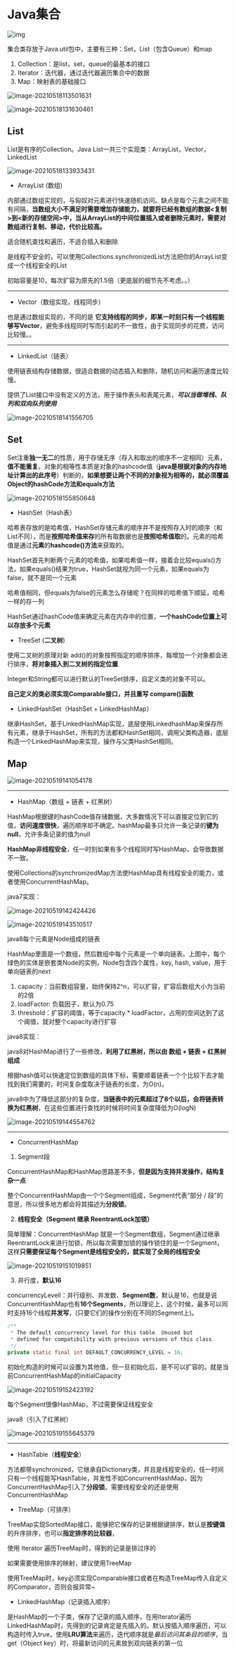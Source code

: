 

# Java集合





![img](../picture/集合/1010726-20170621004756882-1379253225.gif)

集合类存放于Java.util包中，主要有三种：Set，List（包含Queue）和map

1. Collection：是list，set，queue的最基本的接口
2. Iterator：迭代器，通过迭代器遍历集合中的数据
3. Map：映射表的基础接口





![image-20210518113501631](../picture/集合/image-20210518113501631.png)





![image-20210518131630461](../picture/集合/image-20210518131630461.png)





## List





List是有序的Collection。Java List一共三个实现类：ArrayList，Vector，LinkedList

![image-20210518133933431](../picture/集合/image-20210518133933431.png)



- ArrayList (数组)

内部通过数组实现的，与匈奴对元素进行快速随机访问。缺点是每个元素之间不能有间隔，**当数组大小不满足时需要增加存储能力，就要将已经有数组的数据<复制>到<新的存储空间>中，当从ArrayList的中间位置插入或者删除元素时，需要对数组进行复制、移动，代价比较高。**

适合随机查找和遍历，不适合插入和删除

是线程不安全的，可以使用Collections.synchronizedList方法把你的ArrayList变成一个线程安全的List

初始容量是10，每次扩容为原先的1.5倍（更底层的细节先不考虑。。）



---

- Vector（数组实现，线程同步）

也是通过数组实现的，不同的是 **它支持线程的同步，即某一时刻只有一个线程能够写Vector**，避免多线程同时写而引起的不一致性，由于实现同步的花费，访问比较慢。。





---

- LinkedList（链表）

使用链表结构存储数据，很适合数据的动态插入和删除，随机访问和遍历速度比较慢。

提供了List接口中没有定义的方法，用于操作表头和表尾元素，***可以当做堆栈、队列和双向队列使用***

![image-20210518141556705](../picture/集合/image-20210518141556705.png)





## Set





Set注重**独一无二**的性质，用于存储无序（存入和取出的顺序不一定相同）元素，**值不能重复**。对象的相等性本质是对象的hashcode值（**java是根据对象的内存地址计算出的此序号**）判断的，**如果想要让两个不同的对象视为相等的，就必须覆盖Object的hashCode方法和equals方法**



![image-20210518155850648](../picture/集合/image-20210518155850648.png)





- HashSet（Hash表）

哈希表存放的是哈希值，HashSet存储元素的顺序并不是按照存入时的顺序（和List不同），而是**按照哈希值来存**的所有取数据也是**按照哈希值取**的。元素的哈希值是通过**元素**的**hashcode()方法**来获取的。

HashSet首先判断两个元素的哈希值，如果哈希值一样，接着会比较equals()方法，如果equals()结果为true，HashSet就视为同一个元素，如果equals为false，就不是同一个元素



哈希值相同，但equals为false的元素怎么存储呢？在同样的哈希值下顺延，哈希一样的存一列

HashSet通过hashCode值来确定元素在内存中的位置，**一个hashCode位置上可以存放多个元素**



- TreeSet (**二叉树**)

使用二叉树的原理对新 add()的对象按照指定的顺序排序，每增加一个对象都会进行排序，**将对象插入到二叉树的指定位置**

Integer和String都可以进行默认的TreeSet排序，自定义类的对象不可以。

**自己定义的类必须实现Comparable接口，并且重写 compare()函数**



- LinkedHashSet（HashSet + LinkedHashMap）

继承HashSet，基于LinkedHashMap实现，底层使用LinkedhashMap来保存所有元素，继承于HashSet，所有的方法都和HashSet相同，调用父类构造器，底层构造一个LinkedHashMap来实现，操作与父类HashSet相同。





## Map



![image-20210519141054178](../picture/集合/image-20210519141054178.png)



----

- HashMap（数组 + 链表 + 红黑树）

HashMap根据键的hashCode值存储数据，大多数情况下可以直接定位到它的值，**访问速度很快**，遍历顺序却不确定。hashMap最多只允许一条记录的**键为null**，允许多条记录的值为null

**HashMap非线程安全**，任一时刻如果有多个线程同时写HashMap，会导致数据不一致。

使用Collections的synchronizedMap方法使HashMap具有线程安全的能力，或者使用ConcurrentHashMap。



java7实现：

![image-20210519142424426](../picture/集合/image-20210519142424426.png)

![image-20210519143510517](../picture/集合/image-20210519143510517.png)

java8每个元素是Node组成的链表

HashMap里面是一个数组，然后数组中每个元素是一个单向链表。上图中，每个绿色的实体是嵌套类Node的实例，Node包含四个属性，key, hash, value，用于单向链表的next

1.  capacity：当前数组容量，始终保持2^n，可以扩容，扩容后数组大小为当前的2倍
2. loadFactor: 负载因子，默认为0.75
3. threshold：扩容的阈值，等于capacity * loadFactor，占用的空间达到了这个阈值，就对整个capacity进行扩容





java8实现：

java8对HashMap进行了一些修改，**利用了红黑树，所以由  数组 + 链表 + 红黑树组成**

根据hash值可以快速定位到数组的具体下标，需要顺着链表一个个比较下去才能找到我们需要的，时间复杂度取决于链表的长度，为O(n)。

java8中为了降低这部分的复杂度，**当链表中的元素超过了8个以后，会将链表转换为红黑树**，在这些位置进行查找的时候将时间复杂度降低为O(logN)



![image-20210519144554762](../picture/集合/image-20210519144554762.png)





---

- ConcurrentHashMap



1. Segment段

ConcurrentHashMap和HashMap思路差不多，**但是因为支持并发操作，结构复杂一点**

整个ConcurrentHashMap由一个个Segment组成，Segment代表“部分 / 段”的意思，所以很多地方都会将其描述为**分段锁**。



2. **线程安全（Segment 继承 ReentrantLock加锁）**

简单理解：ConcurrentHashMap 就是一个Segment数组，Segment通过继承ReentrantLock来进行加锁，所以每次需要加锁的操作锁住的是一个Segment，这样**只需要保证每个Segment是线程安全的，就实现了全局的线程安全**



![image-20210519151019851](../picture/集合/image-20210519151019851.png)



3. 并行度，**默认16**

concurrencyLevell：并行级别、并发数、**Segment数**，默认是16，也就是说ConcurrentHashMap也有**16个Segments**，所以理论上，这个时候，最多可以同时支持16个线程**并发写**，(只要它们的操作分别在不同的Segment上)。

```java
/**
 * The default concurrency level for this table. Unused but
 * defined for compatibility with previous versions of this class.
 */
private static final int DEFAULT_CONCURRENCY_LEVEL = 16;
```

初始化构造的时候可以设置为其他值，但一旦初始化后，是不可以扩容的。就是当前ConcurrentHashMap的initialCapacity

![image-20210519152423192](../picture/集合/image-20210519152423192.png)

每个Segment很像HashMap，不过需要保证线程安全



java8（引入了红黑树）

![image-20210519155645379](../picture/集合/image-20210519155645379.png)







---

- HashTable（**线程安全**）

方法都带synchronized，它继承自Dictionary类，并且是线程安全的，任一时间只有一个线程能写HashTable，并发性不如ConcurrentHashMap，因为ConcurrentHashMap引入了**分段锁**。需要线程安全的还是使用ConcurrentHashMap



- TreeMap（可排序）

TreeMap实现SortedMap接口，能够把它保存的记录根据键排序，默认是**按键值**的升序排序，也可以**指定排序的比较器**，

使用 Iterator 遍历TreeMap时，得到的记录是排过序的

如果需要使用排序的映射，建议使用TreeMap

使用TreeMap时，key必须实现Comparable接口或者在构造TreeMap传入自定义的Comparator，否则会报异常~ 





- LinkedHashMap（记录插入顺序）

是HashMap的一个子类，保存了记录的插入顺序，在用Iterator遍历LinkedHashMap时，先得到的记录肯定是先插入的。默认按插入顺序遍历，可以构造时传入true，使用**LRU算法**来遍历，迭代顺序就是*最后访问其条目的顺序*，当get（Object key）时，将最新访问的元素放到双向链表的第一位

















































































































































































































































































































































































































































































































































































































































